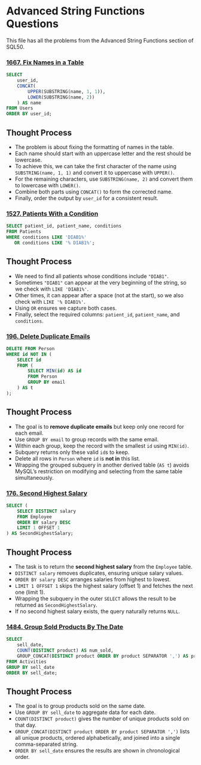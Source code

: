 # Advanced String Functions Questions

This file has all the problems from the Advanced String Functions section of SQL50.

### [1667. Fix Names in a Table](https://leetcode.com/problems/fix-names-in-a-table/description/?envType=study-plan-v2&envId=top-sql-50)

```sql
SELECT 
    user_id,
    CONCAT(
        UPPER(SUBSTRING(name, 1, 1)), 
        LOWER(SUBSTRING(name, 2))
    ) AS name
FROM Users
ORDER BY user_id;
```
## Thought Process
- The problem is about fixing the formatting of names in the table.  
- Each name should start with an uppercase letter and the rest should be lowercase.  
- To achieve this, we can take the first character of the name using `SUBSTRING(name, 1, 1)` and convert it to uppercase with `UPPER()`.  
- For the remaining characters, use `SUBSTRING(name, 2)` and convert them to lowercase with `LOWER()`.  
- Combine both parts using `CONCAT()` to form the corrected name.  
- Finally, order the output by `user_id` for a consistent result.  

### [1527. Patients With a Condition](https://leetcode.com/problems/patients-with-a-condition/description/?envType=study-plan-v2&envId=top-sql-50)

```sql
SELECT patient_id, patient_name, conditions 
FROM Patients
WHERE conditions LIKE 'DIAB1%' 
   OR conditions LIKE '% DIAB1%';
```
## Thought Process
- We need to find all patients whose conditions include `"DIAB1"`.  
- Sometimes `"DIAB1"` can appear at the very beginning of the string, so we check with `LIKE 'DIAB1%'`.  
- Other times, it can appear after a space (not at the start), so we also check with `LIKE '% DIAB1%'`.  
- Using `OR` ensures we capture both cases.  
- Finally, select the required columns: `patient_id`, `patient_name`, and `conditions`.  

### [196. Delete Duplicate Emails](https://leetcode.com/problems/delete-duplicate-emails/description/?envType=study-plan-v2&envId=top-sql-50)

```sql
DELETE FROM Person
WHERE id NOT IN (
    SELECT id
    FROM (
        SELECT MIN(id) AS id
        FROM Person
        GROUP BY email
    ) AS t
);
```
## Thought Process
- The goal is to **remove duplicate emails** but keep only one record for each email.  
- Use `GROUP BY email` to group records with the same email.  
- Within each group, keep the record with the smallest `id` using `MIN(id)`.  
- Subquery returns only these valid `id`s to keep.  
- Delete all rows in `Person` where `id` is **not in** this list.  
- Wrapping the grouped subquery in another derived table (`AS t`) avoids MySQL’s restriction on modifying and selecting from the same table simultaneously.  

### [176. Second Highest Salary](https://leetcode.com/problems/second-highest-salary/description/?envType=study-plan-v2&envId=top-sql-50)

```sql
SELECT (
    SELECT DISTINCT salary
    FROM Employee
    ORDER BY salary DESC
    LIMIT 1 OFFSET 1
) AS SecondHighestSalary;
```
## Thought Process
- The task is to return the **second highest salary** from the `Employee` table.  
- `DISTINCT salary` removes duplicates, ensuring unique salary values.  
- `ORDER BY salary DESC` arranges salaries from highest to lowest.  
- `LIMIT 1 OFFSET 1` skips the highest salary (offset 1) and fetches the next one (limit 1).  
- Wrapping the subquery in the outer `SELECT` allows the result to be returned as `SecondHighestSalary`.  
- If no second highest salary exists, the query naturally returns `NULL`.  

### [1484. Group Sold Products By The Date](https://leetcode.com/problems/group-sold-products-by-the-date/description/?envType=study-plan-v2&envId=top-sql-50)

```sql
SELECT 
    sell_date,
    COUNT(DISTINCT product) AS num_sold,
    GROUP_CONCAT(DISTINCT product ORDER BY product SEPARATOR ',') AS products
FROM Activities
GROUP BY sell_date
ORDER BY sell_date;
```
## Thought Process
- The goal is to group products sold on the same date.  
- Use `GROUP BY sell_date` to aggregate data for each date.  
- `COUNT(DISTINCT product)` gives the number of unique products sold on that day.  
- `GROUP_CONCAT(DISTINCT product ORDER BY product SEPARATOR ',')` lists all unique products, ordered alphabetically, and joined into a single comma-separated string.  
- `ORDER BY sell_date` ensures the results are shown in chronological order.
  
